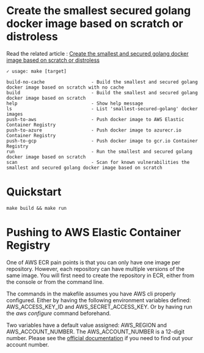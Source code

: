# Create the smallest secured golang docker image based on scratch or distroless

Read the related article : [Create the smallest and secured golang docker image based on scratch or distroless](https://medium.com/@chemidy/create-the-smallest-and-secured-golang-docker-image-based-on-scratch-4752223b7324)

```
✓ usage: make [target]

build-no-cache                 - Build the smallest and secured golang docker image based on scratch with no cache
build                          - Build the smallest and secured golang docker image based on scratch
help                           - Show help message
ls                             - List 'smallest-secured-golang' docker images
push-to-aws                    - Push docker image to AWS Elastic Container Registry
push-to-azure                  - Push docker image to azurecr.io Container Registry
push-to-gcp                    - Push docker image to gcr.io Container Registry
run                            - Run the smallest and secured golang docker image based on scratch
scan                           - Scan for known vulnerabilities the smallest and secured golang docker image based on scratch
```

# Quickstart 

```
make build && make run
```

# Pushing to AWS Elastic Container Registry 

One of AWS ECR pain points is that you can only have one image per repository.
However, each repository can have multiple versions of the same image.
You will first need to create the repository in ECR, either from the console or from the command line.

The commands in the makefile assumes you have AWS cli properly configured.
Either by having the following environment variables defined: AWS_ACCESS_KEY_ID and AWS_SECRET_ACCESS_KEY.
Or by having run the _aws configure_ command beforehand.

Two variables have a default value assigned: AWS_REGION and AWS_ACCOUNT_NUMBER.
The AWS_ACCOUNT_NUMBER is a 12-digit number.
Please see the [official documentation](https://docs.aws.amazon.com/general/latest/gr/acct-identifiers.html) if you need to find out your account number.